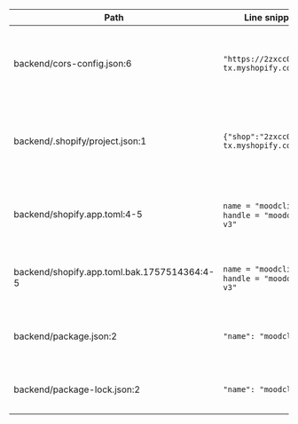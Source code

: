 | Path | Line snippet | Decision |
| --- | --- | --- |
| backend/cors-config.json:6 | `"https://2zxcc0-tx.myshopify.com"` | Change – Update allowlist to `https://ehwnpu-nk.myshopify.com` so uploads originate from the live store. |
| backend/.shopify/project.json:1 | `{"shop":"2zxcc0-tx.myshopify.com"...}` | Change – Shopify CLI context must target `ehwnpu-nk.myshopify.com` to deploy/preview against the new shop. |
| backend/shopify.app.toml:4-5 | `name = "moodclip-v3"`, `handle = "moodclip-v3"` | Change – Align app identity with Partner app `moodclipnewstore-2` to ensure CLI linkage. |
| backend/shopify.app.toml.bak.1757514364:4-5 | `name = "moodclip-v3"`, `handle = "moodclip-v3"` | Keep – Backup artifact not consumed by tooling; document only. |
| backend/package.json:2 | `"name": "moodclip-v2"` | Keep – Package name is legacy branding with no Shopify linkage; leave unchanged. |
| backend/package-lock.json:2 | `"name": "moodclip-v2"` | Keep – Lock file mirrors package name; no store coupling. |
